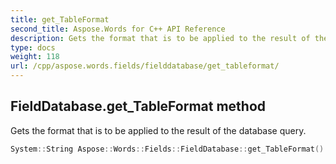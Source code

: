 ```yaml
---
title: get_TableFormat
second_title: Aspose.Words for C++ API Reference
description: Gets the format that is to be applied to the result of the database query. 
type: docs
weight: 118
url: /cpp/aspose.words.fields/fielddatabase/get_tableformat/
---
```

## FieldDatabase.get_TableFormat method


Gets the format that is to be applied to the result of the database query.

```cpp
System::String Aspose::Words::Fields::FieldDatabase::get_TableFormat()
```


